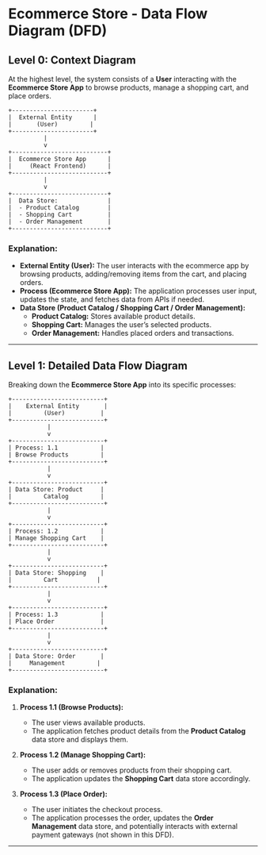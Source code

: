 # Ecommerce Store - Data Flow Diagram (DFD)

## Level 0: Context Diagram

At the highest level, the system consists of a **User** interacting with the **Ecommerce Store App** to browse products, manage a shopping cart, and place orders.

```plaintext
+-----------------------+
|  External Entity      |
|       (User)         |
+-----------------------+
          |
          v
+---------------------------+
|  Ecommerce Store App      |
|     (React Frontend)      |
+---------------------------+
          |
          v
+---------------------------+
|  Data Store:              |
|  - Product Catalog        |
|  - Shopping Cart          |
|  - Order Management       |
+---------------------------+
```

### Explanation:
- **External Entity (User):** The user interacts with the ecommerce app by browsing products, adding/removing items from the cart, and placing orders.
- **Process (Ecommerce Store App):** The application processes user input, updates the state, and fetches data from APIs if needed.
- **Data Store (Product Catalog / Shopping Cart / Order Management):** 
  - **Product Catalog:** Stores available product details.
  - **Shopping Cart:** Manages the user’s selected products.
  - **Order Management:** Handles placed orders and transactions.

---

## Level 1: Detailed Data Flow Diagram

Breaking down the **Ecommerce Store App** into its specific processes:

```plaintext
+--------------------------+
|    External Entity       |
|         (User)          |
+--------------------------+
           |
           v
+--------------------------+
| Process: 1.1            |
| Browse Products         |
+--------------------------+
           |
           v
+--------------------------+
| Data Store: Product     |
|         Catalog         |
+--------------------------+
           |
           v
+--------------------------+
| Process: 1.2            |
| Manage Shopping Cart    |
+--------------------------+
           |
           v
+--------------------------+
| Data Store: Shopping    |
|         Cart           |
+--------------------------+
           |
           v
+--------------------------+
| Process: 1.3            |
| Place Order             |
+--------------------------+
           |
           v
+--------------------------+
| Data Store: Order       |
|     Management         |
+--------------------------+
```

### Explanation:
1. **Process 1.1 (Browse Products):**  
   - The user views available products.  
   - The application fetches product details from the **Product Catalog** data store and displays them.  

2. **Process 1.2 (Manage Shopping Cart):**  
   - The user adds or removes products from their shopping cart.  
   - The application updates the **Shopping Cart** data store accordingly.  

3. **Process 1.3 (Place Order):**  
   - The user initiates the checkout process.  
   - The application processes the order, updates the **Order Management** data store, and potentially interacts with external payment gateways (not shown in this DFD).  

---
